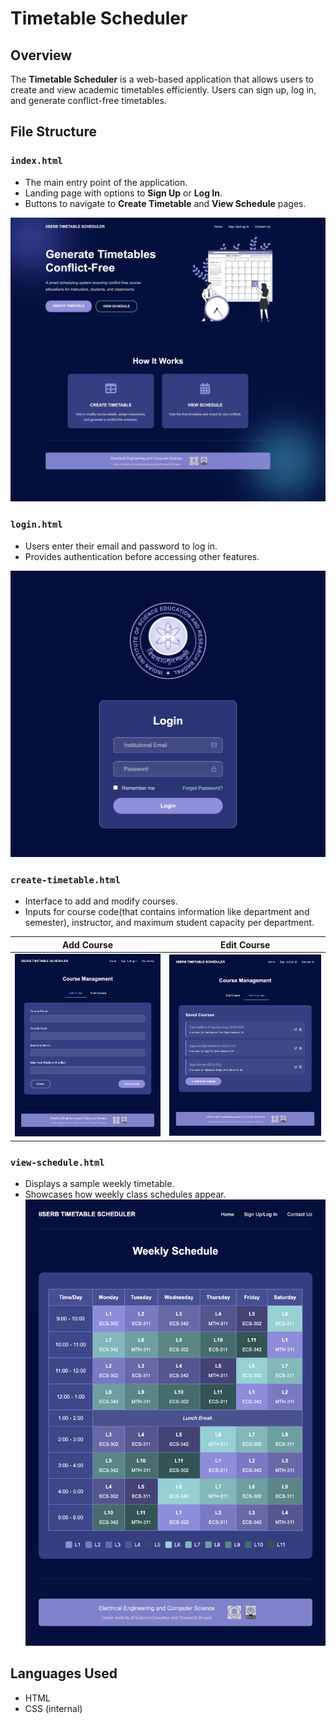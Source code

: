 # Timetable Scheduler

## Overview
The **Timetable Scheduler** is a web-based application that allows users to create and view academic timetables efficiently. Users can sign up, log in, and generate conflict-free timetables.

## File Structure

### `index.html`
- The main entry point of the application.
- Landing page with options to **Sign Up** or **Log In**.
- Buttons to navigate to **Create Timetable** and **View Schedule** pages.

![Landing Page](index-html.png)

### `login.html`
- Users enter their email and password to log in.
- Provides authentication before accessing other features.

![Login Page](127.0.0.1_5500_login.html.png)

### `create-timetable.html`
- Interface to add and modify courses.
- Inputs for course code(that contains information like department and semester), instructor, and maximum student capacity per department.

| Add Course | Edit Course |
|------------|------------|
| ![Add Course](create-timetable.html(1).png) | ![View Course](create-timetable.html(2).png) |


### `view-schedule.html`
- Displays a sample weekly timetable.
- Showcases how weekly class schedules appear.
![Login Page](127.0.0.1_5500_view-shcedule.html.png)

## Languages Used
- HTML
- CSS (internal)

